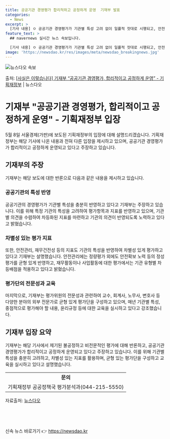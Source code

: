 ```yaml
---
title: 공공기관 경영평가 합리적하고 공정하게 운영  기재부 발표
categories:
  - News
excerpt: >
  [기사 내용] ㅇ 공공기관 경영평가가 기관별 특성 고려 없이 일률적 잣대로 시행되고, 안전사고민원이 많은 기…
feature_text: >
  ## navernews 실시간 뉴스 속보입니다.

  [기사 내용] ㅇ 공공기관 경영평가가 기관별 특성 고려 없이 일률적 잣대로 시행되고, 안전사고민원이 많은 기…
image: 'https://newsdao.kr/res/images/meta/newsdao_breakingnews.jpg'
---
```


![뉴스다오 속보](https://newsdao.kr/res/images/meta/newsdao_breakingnews.jpg)

<p>출처: <a href="https://newsdao.kr/3761" rel="dofollow">[사실은 이렇습니다] 기재부 “공공기관 경영평가, 합리적이고 공정하게 운영” - 기획재정부</a> | 뉴스다오</p>

<h1>기재부 "공공기관 경영평가, 합리적이고 공정하게 운영" - 기획재정부 입장</h1>
<p data-ke-size="size16">5월 8일 서울경제(가판)에 보도된 기획재정부의 입장에 대해 설명드리겠습니다. 기획재정부는 해당 기사에 나온 내용과 전혀 다른 입장을 제시하고 있으며, 공공기관 경영평가가 합리적이고 공정하게 운영되고 있다고 주장하고 있습니다.</p>

<h2 data-ke-size="size26">기재부의 주장</h2>
<p data-ke-size="size16">기재부는 해당 보도에 대한 반론으로 다음과 같은 내용을 제시하고 있습니다.</p>

<h3>공공기관의 특성 반영</h3>
<p data-ke-size="size16">공공기관의 경영평가가 기관별 특성을 충분히 반영하고 있다고 기재부는 주장하고 있습니다. 이를 위해 특정 기관의 특성을 고려하여 평가항목과 지표를 반영하고 있으며, 기관별 의견을 수렴하여 차등화된 지표를 마련하고 기관의 의견이 반영되도록 노력하고 있다고 밝혔습니다.</p>

<h3>차별성 있는 평가 지표</h3>
<p data-ke-size="size16">또한, 안전관리, 재무건전성 등의 지표도 기관의 특성을 반영하여 차별성 있게 평가하고 있다고 기재부는 설명했습니다. 안전관리에는 정량평가 외에도 안전확보 노력 등의 정성평가를 균형 있게 반영하고, 재무활동이나 사업활동에 대한 평가에서는 기관 유형별 차등배점을 적용하고 있다고 밝혔습니다.</p>

<h3>평가단의 전문성과 교육</h3>
<p data-ke-size="size16">마지막으로, 기재부는 평가위원의 전문성과 관련하여 교수, 회계사, 노무사, 변호사 등 다양한 분야의 외부 전문가로 균형 있게 평가단을 구성하고 있으며, 매년 기관별 특성, 중점적으로 평가해야 할 내용, 윤리규정 등에 대한 교육을 실시하고 있다고 강조했습니다.</p>

<h2 data-ke-size="size26">기재부 입장 요약</h2>
<p data-ke-size="size16">기재부는 해당 기사에서 제기된 불공정하고 비전문적인 평가에 대해 반론하고, 공공기관 경영평가가 합리적이고 공정하게 운영되고 있다고 주장하고 있습니다. 이를 위해 기관별 특성을 충분히 고려하고, 차별성 있는 지표를 활용하며, 균형 있는 평가단을 구성하고 교육을 실시하고 있다고 설명했습니다.</p>

<table style="width: 100%;" data-ke-size="size16">
<tbody>
<tr>
<td style="text-align: center; height: 17px;"><b>문의</b></td>
</tr>
<tr>
<td style="text-align: center; height: 17px;">기획재정부 공공정책국 평가분석과(044-215-5550)</td>
</tr>
</tbody>
</table>

<p data-ke-size="size16">자료출처: <a href="https://newsdao.kr/3761">뉴스다오</a></p>
<p data-ke-size="size16">&nbsp;</p>
<p data-ke-size="size16">&nbsp;</p> 

신속 뉴스 바로가기 👉 <a href="https://newsdao.kr" rel="dofollow">https://newsdao.kr</a>


